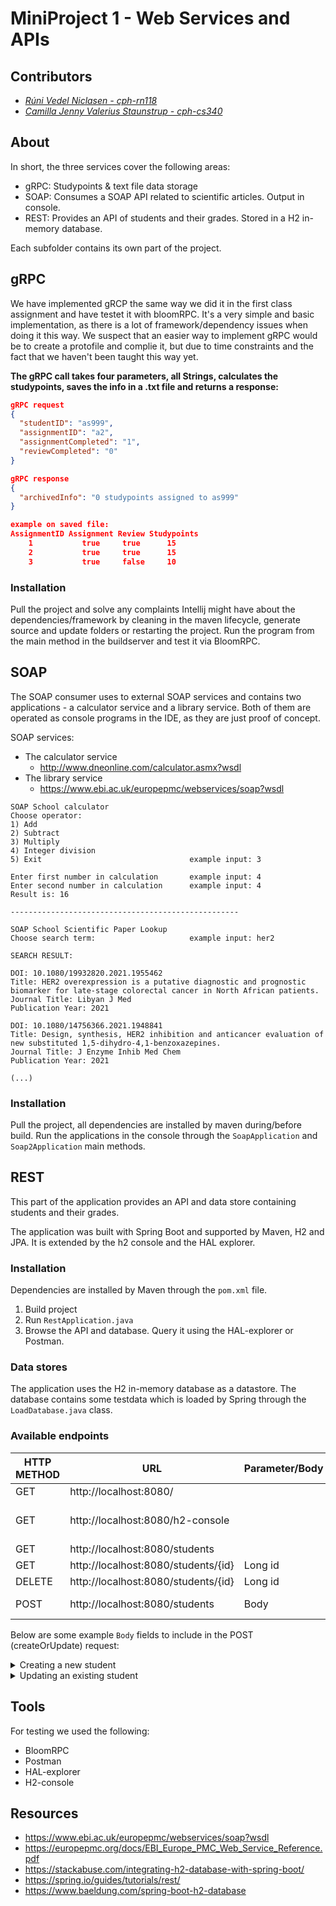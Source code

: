 # MiniProject 1 - Web Services and APIs

## Contributors
- _[Rúni Vedel Niclasen - cph-rn118](https://github.com/Runi-VN)_
- _[Camilla Jenny Valerius Staunstrup - cph-cs340](https://github.com/Castau)_

## About

In short, the three services cover the following areas:
- gRPC: Studypoints & text file data storage
- SOAP: Consumes a SOAP API related to scientific articles. Output in console.
- REST: Provides an API of students and their grades. Stored in a H2 in-memory database.

Each subfolder contains its own part of the project.

## gRPC
We have implemented gRCP the same way we did it in the first class assignment and have testet it with bloomRPC. It's a very simple and basic implementation, as there is a lot of framework/dependency issues when doing it this way. We suspect that an easier way to implement gRPC would be to create a protofile and complie it, but due to time constraints and the fact that we haven't been taught this way yet. 
  
**The gRPC call takes four parameters, all Strings, calculates the studypoints, saves the info in a .txt file and returns a response:**
```json
gRPC request
{
  "studentID": "as999",
  "assignmentID": "a2",
  "assignmentCompleted": "1",
  "reviewCompleted": "0"
}

gRPC response
{
  "archivedInfo": "0 studypoints assigned to as999"
}

example on saved file:
AssignmentID Assignment Review Studypoints
    1           true     true      15
    2           true     true      15
    3           true     false     10
```

### Installation
Pull the project and solve any complaints Intellij might have about the dependencies/framework by cleaning in the maven lifecycle, generate source and update folders or restarting the project. Run the program from the main method in the buildserver and test it via BloomRPC. 

## SOAP
The SOAP consumer uses to external SOAP services and contains two applications - a calculator service and a library service. Both of them are operated as console programs in the IDE, as they are just proof of concept. 

SOAP services:
* The calculator service
    * http://www.dneonline.com/calculator.asmx?wsdl
* The library service 
    * https://www.ebi.ac.uk/europepmc/webservices/soap?wsdl

```
SOAP School calculator
Choose operator:
1) Add
2) Subtract
3) Multiply
4) Integer division
5) Exit                                 example input: 3

Enter first number in calculation       example input: 4
Enter second number in calculation      example input: 4
Result is: 16

---------------------------------------------------

SOAP School Scientific Paper Lookup
Choose search term:                     example input: her2

SEARCH RESULT:

DOI: 10.1080/19932820.2021.1955462
Title: HER2 overexpression is a putative diagnostic and prognostic biomarker for late-stage colorectal cancer in North African patients.
Journal Title: Libyan J Med
Publication Year: 2021

DOI: 10.1080/14756366.2021.1948841
Title: Design, synthesis, HER2 inhibition and anticancer evaluation of new substituted 1,5-dihydro-4,1-benzoxazepines.
Journal Title: J Enzyme Inhib Med Chem
Publication Year: 2021

(...)
```

### Installation
Pull the project, all dependencies are installed by maven during/before build. Run the applications in the console through the `SoapApplication` and `Soap2Application` main methods. 

## REST
This part of the application provides an API and data store containing students and their grades.

The application was built with Spring Boot and supported by Maven, H2 and JPA. It is extended by the h2 console and the HAL explorer.

### Installation
Dependencies are installed by Maven through the `pom.xml` file.

1) Build project
2) Run `RestApplication.java`
3) Browse the API and database. Query it using the HAL-explorer or Postman.

### Data stores
The application uses the H2 in-memory database as a datastore. The database contains some testdata which is loaded by Spring through the `LoadDatabase.java` class.

### Available endpoints

| HTTP METHOD | URL                                 | Parameter/Body | Notes                                                           |
|-------------|-------------------------------------|----------------|-----------------------------------------------------------------|
| GET         | http://localhost:8080/              |                | HAL Explorer                                                    |
| GET         | http://localhost:8080/h2-console    |                | Browse h2 database. Login details are in application.properties |
| GET         | http://localhost:8080/students      |                | Returns all students                                            |
| GET         | http://localhost:8080/students/{id} | Long id        | Returns student by ID                                           |
| DELETE      | http://localhost:8080/students/{id} | Long id        | Deletes student by ID                                           |
| POST        | http://localhost:8080/students      | Body           | Creates or updates a student.                                   |

Below are some example `Body` fields to include in the POST (createOrUpdate) request:

<details><summary>Creating a new student</summary>

_Do not include `id`_.

```json
{
    "firstName": "John",
    "lastName": "Testman",
    "grades": [
        {
            "subject": "Math",
            "year": "2021",
            "grade": "B"
        },
        {
            "subject": "Home Economics",
            "year": "2021",
            "grade": "A"
        }
    ]
}
```
</details>

<details><summary>Updating an existing student</summary>

_Do include `id` as it matches on this_.

```json
{
    "id":"1",
    "firstName": "John",
    "lastName": "Testman",
    "grades": [
        {
            "subject": "Math",
            "year": "2021",
            "grade": "C"
        },
        {
            "subject": "Home Economics",
            "year": "2021",
            "grade": "C"
        },
         {
            "subject": "newSubject",
            "year": "2021",
            "grade": "A"
        }
    ]
}
```
</details>

## Tools
For testing we used the following:
- BloomRPC
- Postman
- HAL-explorer
- H2-console

## Resources
- https://www.ebi.ac.uk/europepmc/webservices/soap?wsdl 
- https://europepmc.org/docs/EBI_Europe_PMC_Web_Service_Reference.pdf 
- https://stackabuse.com/integrating-h2-database-with-spring-boot/
- https://spring.io/guides/tutorials/rest/ 
- https://www.baeldung.com/spring-boot-h2-database
